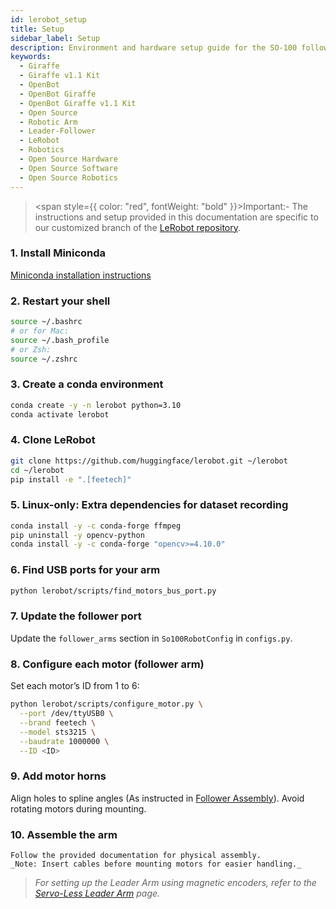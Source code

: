 ```yaml
---
id: lerobot_setup
title: Setup
sidebar_label: Setup
description: Environment and hardware setup guide for the SO-100 follower arm using LeRobot.
keywords:
  - Giraffe
  - Giraffe v1.1 Kit
  - OpenBot
  - OpenBot Giraffe
  - OpenBot Giraffe v1.1 Kit
  - Open Source
  - Robotic Arm
  - Leader-Follower
  - LeRobot
  - Robotics
  - Open Source Hardware
  - Open Source Software
  - Open Source Robotics
---
```


<!-- @format -->

> <span style={{ color: "red", fontWeight: "bold" }}>Important</span>:- The instructions and setup provided in this documentation are specific to our customized branch of the [LeRobot repository](https://github.com/carpit680/lerobot/tree/execute).

### 1. **Install Miniconda**

[Miniconda installation instructions](https://docs.anaconda.com/miniconda/install/#quick-command-line-install)

### 2. **Restart your shell**

```bash
source ~/.bashrc
# or for Mac:
source ~/.bash_profile
# or Zsh:
source ~/.zshrc
```

### 3. **Create a conda environment**

```bash
conda create -y -n lerobot python=3.10
conda activate lerobot
```

### 4. **Clone LeRobot**

```bash
git clone https://github.com/huggingface/lerobot.git ~/lerobot
cd ~/lerobot
pip install -e ".[feetech]"
```

### 5. **Linux-only: Extra dependencies for dataset recording**

```bash
conda install -y -c conda-forge ffmpeg
pip uninstall -y opencv-python
conda install -y -c conda-forge "opencv>=4.10.0"
```

### 6. **Find USB ports for your arm**

```bash
python lerobot/scripts/find_motors_bus_port.py
```

### 7. **Update the follower port**

Update the `follower_arms` section in `So100RobotConfig` in `configs.py`.

### 8. **Configure each motor (follower arm)**

Set each motor’s ID from 1 to 6:

```bash
python lerobot/scripts/configure_motor.py \
  --port /dev/ttyUSB0 \
  --brand feetech \
  --model sts3215 \
  --baudrate 1000000 \
  --ID <ID>
```

### 9. **Add motor horns**

Align holes to spline angles (As instructed in [Follower Assembly](/docs/Giraffe/Assembly/Follower/follower-assembly)). Avoid rotating motors during mounting.

### 10. **Assemble the arm**

    Follow the provided documentation for physical assembly.
    _Note: Insert cables before mounting motors for easier handling._

> *For setting up the Leader Arm using magnetic encoders, refer to the [Servo-Less Leader Arm](/docs/Giraffe/Assembly/Servo-Less%20Leader/leader_overview) page.*
